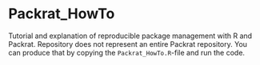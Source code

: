 # Packrat_HowTo

Tutorial and explanation of reproducible package management with R and Packrat. Repository does not represent an entire Packrat repository. You can produce that by copying the ```Packrat_HowTo.R```-file and run the code.

